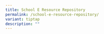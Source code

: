 ```yaml
---
title: School E Resource Repository
permalink: /school-e-resource-repository/
variant: tiptap
description: ""
---
```

<p></p>